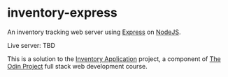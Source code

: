 # inventory-express

An inventory tracking web server using [Express](http://expressjs.com/) on [NodeJS](https://nodejs.org/).

Live server: TBD

This is a solution to the [Inventory Application](https://www.theodinproject.com/courses/nodejs/lessons/inventory-application) project, a component of [The Odin Project](https://www.theodinproject.com/) full stack web development course.
